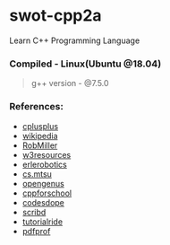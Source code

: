 # swot-cpp2a
Learn C++ Programming Language

### Compiled - Linux(Ubuntu @18.04)
> g++ version - @7.5.0












### References:
- [cplusplus](https://www.cplusplus.com/doc/tutorial/arrays/)
- [wikipedia](https://en.wikibooks.org/wiki/C%2B%2B_Programming/Exercises/Static_arrays)
- [RobMiller](https://www.doc.ic.ac.uk/~wjk/c++intro/RobMillerE6.html)
- [w3resources](https://www.w3resource.com/cpp-exercises/array/index.php)
- [erlerobotics](https://erlerobotics.gitbooks.io/erle-robotics-cpp-gitbook/content/arrays_and_strings/exercises_arrays.html)
- [cs.mtsu](https://www.cs.mtsu.edu/~cs1170/manual/lab14/lab14.html)
- [opengenus](https://iq.opengenus.org/list-of-array-problems/)
- [cppforschool](http://www.cppforschool.com/assignment/array_1.html)
- [codesdope](https://www.codesdope.com/practice/cpp-array/)
- [scribd](https://www.scribd.com/document/243976062/Array-Questions-C)
- [tutorialride](https://www.tutorialride.com/cpp-array-programs/17-c-programs-and-code-examples-on-arrays.htm)
- [pdfprof](https://www.pdfprof.com/PDF_Image.php?idt=39748&t=28)
